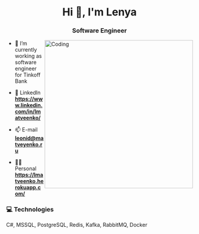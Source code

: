 <h1 align="center">Hi 👋, I'm Lenya</h1>
<h3 align="center">Software Engineer</h3>
<img align="right" alt="Coding" width="400" src="https://user-images.githubusercontent.com/74038190/212746035-d5c61762-973c-44c0-aec7-887f3b7690e3.gif">


- 💼 I’m currently working as software engineer for Tinkoff Bank

- 💬 LinkedIn **https://www.linkedin.com/in/lmatveenko/**

- 📫 E-mail **leonid@matveyenko.ru**

- 👨‍💻 Personal **https://lmatveenko.herokuapp.com/**

<h3 align="left">💻 Technologies</h3>
<p align="left">
  C#, MSSQL, PostgreSQL, Redis, Kafka, RabbitMQ, Docker
</p>
